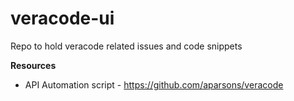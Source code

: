 # veracode-ui
Repo to hold veracode related issues and code snippets

**Resources**

* API Automation script - https://github.com/aparsons/veracode
